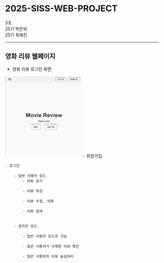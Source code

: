 # 2025-SISS-WEB-PROJECT
3조
<br> 25기 박은비
<br> 25기 최예진

----
## 영화 리뷰 웹페이지

- 영화 리뷰 로그인 화면
<img src="image/index.png" width="50%" height="50%">
    - 회원가입

    - 로그인

        - 일반 사용자 모드
            - 리뷰 읽기

            - 리뷰 작성

            - 리뷰 수정, 삭제

            - 리뷰 검색


        - 관리자 모드

            - 일반 사용자 모드의 기능

            - 일반 사용자가 삭제한 리뷰 확인

            - 일반 사용자의 리뷰 숨김처리